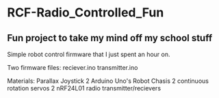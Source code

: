 # RCF-Radio_Controlled_Fun

## Fun project to take my mind off my school stuff

Simple robot control firmware that I just spent an hour on.

Two firmware files:
    reciever.ino
    transmitter.ino

Materials:
    Parallax Joystick
    2 Arduino Uno's
    Robot Chasis
    2 continuous rotation servos
    2 nRF24L01 radio transmitter/recievers
